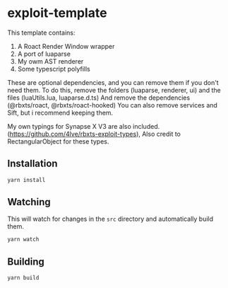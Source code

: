 # exploit-template

This template contains:

1. A Roact Render Window wrapper
2. A port of luaparse
3. My owm AST renderer
4. Some typescript polyfills

These are optional dependencies, and you can remove them if you don't need them.
To do this, remove the folders (luaparse, renderer, ui) and the files (luaUtils.lua, luaparse.d.ts)
And remove the dependencies (@rbxts/roact, @rbxts/roact-hooked) You can also remove services and Sift, but i recommend keeping them.

My own typings for Synapse X V3 are also included. (https://github.com/4lve/rbxts-exploit-types), Also credit to RectangularObject for these types.

## Installation

```sh
yarn install
```

## Watching

This will watch for changes in the `src` directory and automatically build them.

```sh
yarn watch
```

## Building

```sh
yarn build
```
